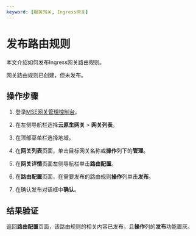 ```yaml
---
keyword: [服务网关, Ingress网关]
---
```


# 发布路由规则

本文介绍如何发布Ingress网关路由规则。

网关路由规则已创建，但未发布。

## 操作步骤

1.  登录[MSE网关管理控制台](https://mse.console.aliyun.com/#/microgw)。

2.  在左侧导航栏选择**云原生网关** \> **网关列表**。

3.  在顶部菜单栏选择地域。

4.  在**网关列表**页面，单击目标网关名称或**操作**列下的**管理**。

5.  在**网关详情**页面左侧导航栏单击**路由配置**。

6.  在**路由配置**页面，在需要发布的路由规则**操作**列单击**发布**。

7.  在确认发布对话框中**确认**。


## 结果验证

返回**路由配置**页面，该路由规则的相关内容已发布，且**操作**列的**发布**功能置灰。

